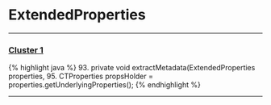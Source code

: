 # ExtendedProperties

***

### [Cluster 1](./1)
{% highlight java %}
93. private void extractMetadata(ExtendedProperties properties,
95.     CTProperties propsHolder = properties.getUnderlyingProperties();
{% endhighlight %}

***

